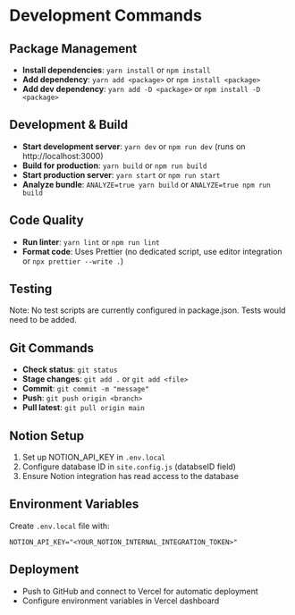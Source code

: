 # Development Commands

## Package Management
- **Install dependencies**: `yarn install` or `npm install`
- **Add dependency**: `yarn add <package>` or `npm install <package>`
- **Add dev dependency**: `yarn add -D <package>` or `npm install -D <package>`

## Development & Build
- **Start development server**: `yarn dev` or `npm run dev` (runs on http://localhost:3000)
- **Build for production**: `yarn build` or `npm run build`
- **Start production server**: `yarn start` or `npm run start`
- **Analyze bundle**: `ANALYZE=true yarn build` or `ANALYZE=true npm run build`

## Code Quality
- **Run linter**: `yarn lint` or `npm run lint`
- **Format code**: Uses Prettier (no dedicated script, use editor integration or `npx prettier --write .`)

## Testing
Note: No test scripts are currently configured in package.json. Tests would need to be added.

## Git Commands
- **Check status**: `git status`
- **Stage changes**: `git add .` or `git add <file>`
- **Commit**: `git commit -m "message"`
- **Push**: `git push origin <branch>`
- **Pull latest**: `git pull origin main`

## Notion Setup
1. Set up NOTION_API_KEY in `.env.local`
2. Configure database ID in `site.config.js` (databseID field)
3. Ensure Notion integration has read access to the database

## Environment Variables
Create `.env.local` file with:
```
NOTION_API_KEY="<YOUR_NOTION_INTERNAL_INTEGRATION_TOKEN>"
```

## Deployment
- Push to GitHub and connect to Vercel for automatic deployment
- Configure environment variables in Vercel dashboard